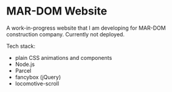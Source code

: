 # MAR-DOM Website
A work-in-progress website that I am developing for MAR-DOM construction company.
Currently not deployed.

Tech stack:
- plain CSS animations and components
- Node.js
- Parcel
- fancybox (jQuery)
- locomotive-scroll
